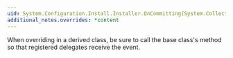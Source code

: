 ```yaml
---
uid: System.Configuration.Install.Installer.OnCommitting(System.Collections.IDictionary)
additional_notes.overrides: *content
---
```


<p>When overriding <xref href="System.Configuration.Install.Installer.OnCommitting(System.Collections.IDictionary)"></xref> in a derived class, be sure to call the base class's <xref href="System.Configuration.Install.Installer.OnCommitting(System.Collections.IDictionary)"></xref> method so that registered delegates receive the event.</p>


